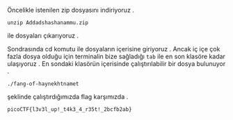 Öncelikle istenilen zip dosyasını indiriyoruz .
```
unzip Addadshashanammu.zip
```
ile dosyaları çıkarıyoruz .

Sondrasında cd komutu ile dosyaların içerisine giriyoruz . Ancak iç içe çok fazla dosya olduğu için terminalin bize sağladığı ```tab``` ile en son klasöre kadar ulaşıyoruz . En sondaki klasörün içerisinde çalıştırılabilir bir dosya bulunuyor .

```
./fang-of-haynekhtnamet
```

şeklinde çalıştırdığımızda flag karşımızda .

```
picoCTF{l3v3l_up!_t4k3_4_r35t!_2bcfb2ab}
```
